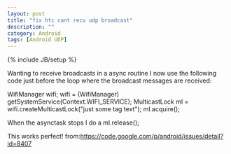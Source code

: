 ```yaml
---
layout: post
title: "fix htc cant recv udp broadcast"
description: ""
category: Android 
tags: [Android UDP]
---
```

{% include JB/setup %}

Wanting to receive broadcasts in a async routine I now use the following code just before the loop where the broadcast messages are received:

WifiManager wifi;
wifi = (WifiManager) getSystemService(Context.WIFI_SERVICE);
MulticastLock ml = wifi.createMulticastLock("just some tag text");
ml.acquire();

When the asynctask stops I do a 
ml.release();

This works perfect!
from:https://code.google.com/p/android/issues/detail?id=8407
